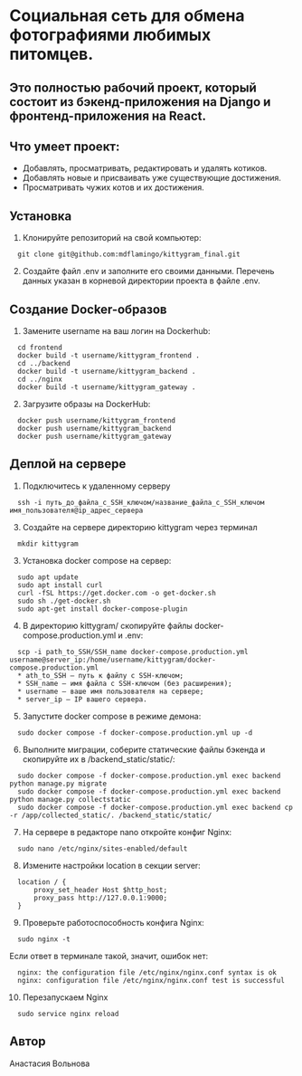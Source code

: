 # Cоциальная сеть для обмена фотографиями любимых питомцев.


## Это полностью рабочий проект, который состоит из бэкенд-приложения на Django и фронтенд-приложения на React.
## Что умеет проект:

- Добавлять, просматривать, редактировать и удалять котиков.
- Добавлять новые и присваивать уже существующие достижения.
- Просматривать чужих котов и их достижения.

## Установка
1. Клонируйте репозиторий на свой компьютер:

```
  git clone git@github.com:mdflamingo/kittygram_final.git
```
2. Создайте файл .env и заполните его своими данными. Перечень данных указан в корневой директории проекта в файле .env.

## Создание Docker-образов
1. Замените username на ваш логин на Dockerhub:
```
  cd frontend
  docker build -t username/kittygram_frontend .
  cd ../backend
  docker build -t username/kittygram_backend .
  cd ../nginx
  docker build -t username/kittygram_gateway . 
```
2. Загрузите образы на DockerHub:
```
  docker push username/kittygram_frontend
  docker push username/kittygram_backend
  docker push username/kittygram_gateway
```
## Деплой на сервере
1. Подключитесь к удаленному серверу
```
  ssh -i путь_до_файла_с_SSH_ключом/название_файла_с_SSH_ключом имя_пользователя@ip_адрес_сервера
```

3. Создайте на сервере директорию kittygram через терминал
```
  mkdir kittygram
```
3. Установка docker compose на сервер:
```
  sudo apt update
  sudo apt install curl
  curl -fSL https://get.docker.com -o get-docker.sh
  sudo sh ./get-docker.sh
  sudo apt-get install docker-compose-plugin
```
4. В директорию kittygram/ скопируйте файлы docker-compose.production.yml и .env:
```
  scp -i path_to_SSH/SSH_name docker-compose.production.yml username@server_ip:/home/username/kittygram/docker-compose.production.yml
  * ath_to_SSH — путь к файлу с SSH-ключом;
  * SSH_name — имя файла с SSH-ключом (без расширения);
  * username — ваше имя пользователя на сервере;
  * server_ip — IP вашего сервера.
```
5. Запустите docker compose в режиме демона:
```
  sudo docker compose -f docker-compose.production.yml up -d
```
6. Выполните миграции, соберите статические файлы бэкенда и скопируйте их в /backend_static/static/:
```
  sudo docker compose -f docker-compose.production.yml exec backend python manage.py migrate
  sudo docker compose -f docker-compose.production.yml exec backend python manage.py collectstatic
  sudo docker compose -f docker-compose.production.yml exec backend cp -r /app/collected_static/. /backend_static/static/
```
7. На сервере в редакторе nano откройте конфиг Nginx:
```
  sudo nano /etc/nginx/sites-enabled/default
```
8. Измените настройки location в секции server:
```
  location / {
      proxy_set_header Host $http_host;
      proxy_pass http://127.0.0.1:9000;
  }
```
9. Проверьте работоспособность конфига Nginx:
```
  sudo nginx -t
```
Если ответ в терминале такой, значит, ошибок нет:
```
  nginx: the configuration file /etc/nginx/nginx.conf syntax is ok
  nginx: configuration file /etc/nginx/nginx.conf test is successful
```
10. Перезапускаем Nginx
```
  sudo service nginx reload
```

## Автор
Анастасия Вольнова
